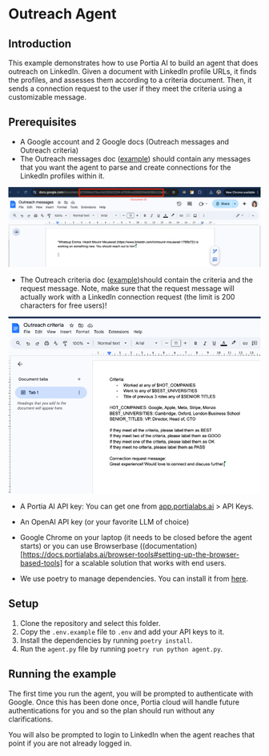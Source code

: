 # Outreach Agent

## Introduction

This example demonstrates how to use Portia AI to build an agent that does outreach on LinkedIn. Given a document with LinkedIn profile URLs, it finds the profiles, and assesses them according to a criteria document. Then, it sends a connection request to the user if they meet the criteria using a customizable message.

## Prerequisites

- A Google account and 2 Google docs (Outreach messages and Outreach criteria)
- The Outreach messages doc ([example](https://docs.google.com/document/d/1OihNoU1SuvHxOSSXtZGN-k753hruGS9E6XeQK8bIU2I/edit?tab=t.0)) should contain any messages that you want the agent to parse and create connections for the LinkedIn profiles within it. 

![Oureach messages sample doc](outreach_messages.png)

- The Outreach criteria doc ([example](https://docs.google.com/document/d/16MwruStPOD29ySXZ1O1N59fLy6ja0v87_DX8dGJn_tc/edit?tab=t.0))should contain the criteria and the request message. Note, make sure that the request message will actually work with a LinkedIn connection request (the limit is 200 characters for free users)!

![Outreach criteria sample doc](outreach_criteria.png)

- A Portia AI API key: You can get one from [app.portialabs.ai](https://app.portialabs.ai) > API Keys.
- An OpenAI API key (or your favorite LLM of choice)
- Google Chrome on your laptop (it needs to be closed before the agent starts) or you can use Browserbase ((documentation)[https://docs.portialabs.ai/browser-tools#setting-up-the-browser-based-tools] for a scalable solution that works with end users.

- We use poetry to manage dependencies. You can install it from [here](https://python-poetry.org/docs/#installation).

## Setup

1. Clone the repository and select this folder.
2. Copy the `.env.example` file to `.env` and add your API keys to it.
4. Install the dependencies by running `poetry install`.
7. Run the `agent.py` file by running `poetry run python agent.py`.

## Running the example

The first time you run the agent, you will be prompted to authenticate with Google. Once this has been done once, Portia cloud will handle future authentications for you and so the plan should run without any clarifications.

You will also be prompted to login to LinkedIn when the agent reaches that point if you are not already logged in.